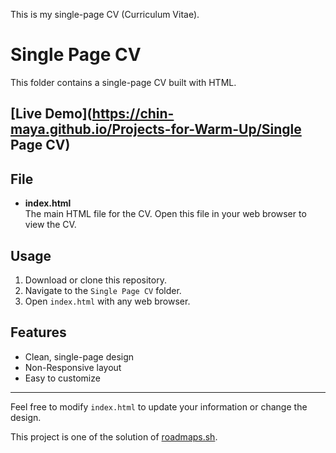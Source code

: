 This is my single-page CV (Curriculum Vitae).

# Single Page CV

This folder contains a single-page CV built with HTML.

## [Live Demo](https://chin-maya.github.io/Projects-for-Warm-Up/Single Page CV)
## File

- **index.html**  
  The main HTML file for the CV. Open this file in your web browser to view the CV.

## Usage

1. Download or clone this repository.
2. Navigate to the `Single Page CV` folder.
3. Open `index.html` with any web browser.

## Features

- Clean, single-page design
- Non-Responsive layout
- Easy to customize

---

Feel free to modify `index.html` to update your information or change the design.

This project is one of the solution of [roadmaps.sh](https://roadmap.sh/projects/single-page-cv).
